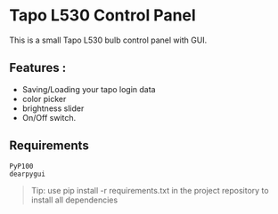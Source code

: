 # Tapo L530 Control Panel
This is a small Tapo L530 bulb control panel with GUI.

## Features :

 - Saving/Loading your tapo login data
 - color picker 
 - brightness slider
 - On/Off switch.

## Requirements
	PyP100 
	dearpygui
	

> Tip: use pip install -r requirements.txt in the project repository to install all dependencies
